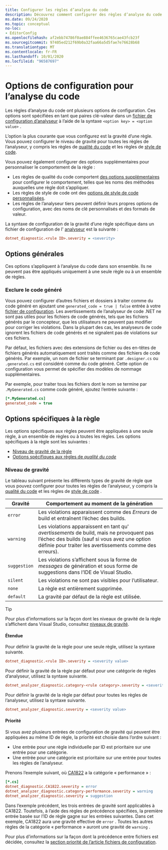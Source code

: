 ```yaml
---
title: Configurer les règles d’analyse du code
description: Découvrez comment configurer des règles d’analyse du code dans un fichier de configuration de l’analyseur.
ms.date: 09/24/2020
ms.topic: conceptual
no-loc:
- EditorConfig
ms.openlocfilehash: af2ebb74786f0ae884ffee4636765cae43fcb23f
ms.sourcegitcommit: 97405ed212f69b0a32faa66a5d5fae7e76628b68
ms.translationtype: MT
ms.contentlocale: fr-FR
ms.lasthandoff: 10/01/2020
ms.locfileid: "96587697"
---
```

# <a name="configuration-options-for-code-analysis"></a>Options de configuration pour l’analyse du code

Les règles d’analyse du code ont plusieurs options de configuration. Ces options sont spécifiées en tant que paires clé-valeur dans un [fichier de configuration d’analyseur](configuration-files.md) à l’aide de la syntaxe `<option key> = <option value>` .

L’option la plus courante que vous configurez est la gravité d’une règle. Vous pouvez configurer le niveau de gravité pour toutes les règles de l’analyseur, y compris les règles de [qualité du code](quality-rules/index.md) et les règles de [style de code](style-rules/index.md).

Vous pouvez également configurer des options supplémentaires pour personnaliser le comportement de la règle :

- Les règles de qualité du code comportent [des options supplémentaires](code-quality-rule-options.md) pour configurer le comportement, telles que les noms des méthodes auxquelles une règle doit s’appliquer.
- Les règles de style de code ont des [options de style de code personnalisées](code-style-rule-options.md).
- Les règles de l’analyseur tiers peuvent définir leurs propres options de configuration, avec des noms de clé personnalisés et des formats de valeur.

La syntaxe de configuration de la gravité d’une règle spécifique dans un fichier de configuration de l' [analyseur](configuration-files.md) est la suivante :

```ini
dotnet_diagnostic.<rule ID>.severity = <severity>
```

## <a name="general-options"></a>Options générales

Ces options s’appliquent à l’analyse du code dans son ensemble. Ils ne peuvent pas être appliqués uniquement à une seule règle ou à un ensemble de règles.

### <a name="exclude-generated-code"></a>Exclure le code généré

Vous pouvez configurer d’autres fichiers et dossiers à traiter comme du code généré en ajoutant une `generated_code = true | false` entrée à votre [fichier de configuration](configuration-files.md). Les avertissements de l’analyseur de code .NET ne sont pas utiles pour les fichiers de code générés, tels que les fichiers générés par le concepteur, que les utilisateurs ne peuvent pas modifier pour corriger les violations. Dans la plupart des cas, les analyseurs de code ignorent les fichiers de code générés et ne signalent pas de violations sur ces fichiers.

Par défaut, les fichiers avec des extensions de fichier ou des en-têtes de fichiers générés automatiquement sont traités comme des fichiers de code générés. Par exemple, un nom de fichier se terminant par `.designer.cs` ou `.generated.cs` est considéré comme du code généré. Cette option de configuration vous permet de spécifier des modèles de nommage supplémentaires.

Par exemple, pour traiter tous les fichiers dont le nom se termine par `.MyGenerated.cs` comme code généré, ajoutez l’entrée suivante :

```ini
[*.MyGenerated.cs]
generated_code = true
```

## <a name="rule-specific-options"></a>Options spécifiques à la règle

Les options spécifiques aux règles peuvent être appliquées à une seule règle, à un ensemble de règles ou à toutes les règles. Les options spécifiques à la règle sont les suivantes :

- [Niveau de gravité de la règle](#severity-level)
- [Options spécifiques aux règles de *qualité du code*](code-quality-rule-options.md)

### <a name="severity-level"></a>Niveau de gravité

Le tableau suivant présente les différents types de gravité de règle que vous pouvez configurer pour toutes les règles de l’analyseur, y compris la [qualité du code](quality-rules/index.md) et les règles de [style de code](style-rules/index.md) .

| Gravité | Comportement au moment de la génération |
|-|-|
| `error` | Les violations apparaissent comme des *Erreurs* de build et entraînent l’échec des builds.|
| `warning` | Les violations apparaissent en tant qu' *avertissements* de build, mais ne provoquent pas l’échec des builds (sauf si vous avez une option définie pour traiter les avertissements comme des erreurs). |
| `suggestion` | Les violations s’affichent sous la forme de *messages* de génération et sous forme de suggestions dans l’IDE de Visual Studio. |
| `silent` | Les violations ne sont pas visibles pour l’utilisateur. |
| `none` | La règle est entièrement supprimée. |
| `default` | La gravité par défaut de la règle est utilisée. |

> [!TIP]
> Pour plus d’informations sur la façon dont les niveaux de gravité de la règle s’affichent dans Visual Studio, consultez [niveaux de gravité](/visualstudio/ide/editorconfig-language-conventions#severity-levels).

#### <a name="scope"></a>Étendue

Pour définir la gravité de la règle pour une seule règle, utilisez la syntaxe suivante.

```ini
dotnet_diagnostic.<rule ID>.severity = <severity value>
```

Pour définir la gravité de la règle par défaut pour une catégorie de règles d’analyseur, utilisez la syntaxe suivante.

```ini
dotnet_analyzer_diagnostic.category-<rule category>.severity = <severity value>
```

Pour définir la gravité de la règle par défaut pour toutes les règles de l’analyseur, utilisez la syntaxe suivante.

```ini
dotnet_analyzer_diagnostic.severity = <severity value>
```

#### <a name="precedence"></a>Priorité

Si vous avez plusieurs entrées de configuration de gravité qui peuvent être appliquées au même ID de règle, la priorité est choisie dans l’ordre suivant :

- Une entrée pour une règle individuelle par ID est prioritaire sur une entrée pour une catégorie.
- Une entrée pour une catégorie est prioritaire sur une entrée pour toutes les règles de l’analyseur.

Prenons l’exemple suivant, où [CA1822](/visualstudio/code-quality/ca1822) a la catégorie « performance » :

```ini
[*.cs]
dotnet_diagnostic.CA1822.severity = error
dotnet_analyzer_diagnostic.category-performance.severity = warning
dotnet_analyzer_diagnostic.severity = suggestion
```

Dans l’exemple précédent, les trois entrées de gravité sont applicables à CA1822. Toutefois, à l’aide des règles de précédence spécifiées, la première entrée basée sur l’ID de règle gagne sur les entrées suivantes. Dans cet exemple, CA1822 aura une gravité effective de `error` . Toutes les autres règles de la catégorie « performance » auront une gravité de `warning` .

Pour plus d’informations sur la façon dont la précédence entre fichiers est décidée, consultez la [section priorité de l’article fichiers de configuration](configuration-files.md#precedence).
